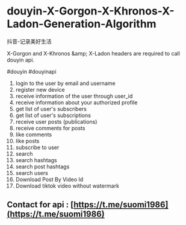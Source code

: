 # douyin-X-Gorgon-X-Khronos-X-Ladon-Generation-Algorithm
抖音-记录美好生活 

X-Gorgon and X-Khronos &amp;amp; X-Ladon headers are required to call douyin api.


#douyin #douyinapi

1. login to the user by email and username
2. register new device
3. receive information of the user through user_id
4. receive information about your authorized profile
5. get list of user's subscribers
6. get list of user's subscriptions
7. receive user posts (publications)
8. receive comments for posts
9. like comments
10. like posts
11. subscribe to user
12. search
13. search hashtags
14. search post hashtags
15. search users
16. Download Post By Video Id
17. Download tiktok video without watermark


## Contact for api : [https://t.me/suomi1986](https://t.me/suomi1986)
